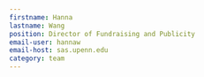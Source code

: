```yaml
---
firstname: Hanna
lastname: Wang
position: Director of Fundraising and Publicity
email-user: hannaw
email-host: sas.upenn.edu
category: team
---
```

